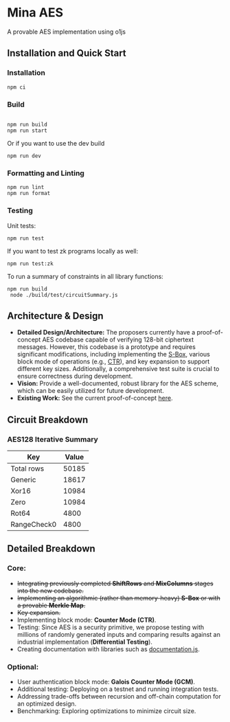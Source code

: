 # Mina AES

A provable AES implementation using o1js

## Installation and Quick Start

### Installation

```shell
npm ci
```

### Build

```shell

npm run build
npm run start
```

Or if you want to use the dev build

```shell
npm run dev
```

### Formatting and Linting

```
npm run lint
npm run format
```

### Testing

Unit tests:

```
npm run test
```

If you want to test zk programs locally as well:

```
npm run test:zk
```

To run a summary of constraints in all library functions:

```
npm run build
 node ./build/test/circuitSummary.js

```

## Architecture & Design

- **Detailed Design/Architecture:** The proposers currently have a proof-of-concept AES codebase capable of verifying 128-bit ciphertext messages. However, this codebase is a prototype and requires significant modifications, including implementing the [S-Box](https://en.wikipedia.org/wiki/Rijndael_S-box), various block mode of operations (e.g., [CTR](https://en.wikipedia.org/wiki/Block_cipher_mode_of_operation)), and key expansion to support different key sizes. Additionally, a comprehensive test suite is crucial to ensure correctness during development.
- **Vision:** Provide a well-documented, robust library for the AES scheme, which can be easily utilized for future development.
- **Existing Work:** See the current proof-of-concept [here](https://github.com/scaraven/eth-oxford).

## Circuit Breakdown

### AES128 Iterative Summary

| Key          | Value  |
| ------------ | ------ |
| Total rows   | 50185  |
| Generic      | 18617  |
| Xor16        | 10984  |
| Zero         | 10984  |
| Rot64        | 4800   |
| RangeCheck0  | 4800   |

## Detailed Breakdown

### Core:

- ~~Integrating previously completed **ShiftRows** and **MixColumns** stages into the new codebase.~~
- ~~Implementing an algorithmic (rather than memory-heavy) **S-Box** or with a provable **Merkle Map**.~~
- ~~Key expansion.~~
- Implementing block mode: **Counter Mode (CTR)**.
- Testing: Since AES is a security primitive, we propose testing with millions of randomly generated inputs and comparing results against an industrial implementation (**Differential Testing**).
- Creating documentation with libraries such as [documentation.js](https://documentation.js.org/).

### Optional:

- User authentication block mode: **Galois Counter Mode (GCM)**.
- Additional testing: Deploying on a testnet and running integration tests.
- Addressing trade-offs between recursion and off-chain computation for an optimized design.
- Benchmarking: Exploring optimizations to minimize circuit size.
